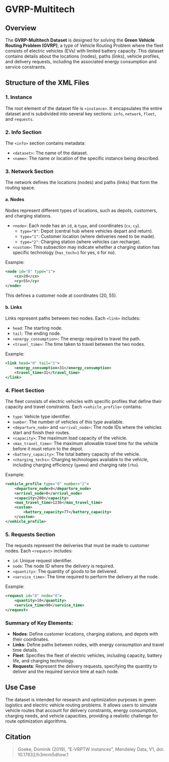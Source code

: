 
# GVRP-Multitech 

## Overview
The **GVRP-Multitech Dataset** is designed for solving the **Green Vehicle Routing Problem (GVRP)**, a type of Vehicle Routing Problem where the fleet consists of electric vehicles (EVs) with limited battery capacity. This dataset contains details about the locations (nodes), paths (links), vehicle profiles, and delivery requests, including the associated energy consumption and service constraints.

## Structure of the XML Files

### 1. **Instance**
The root element of the dataset file is `<instance>`. It encapsulates the entire dataset and is subdivided into several key sections: `info`, `network`, `fleet`, and `requests`.

### 2. **Info Section**
The `<info>` section contains metadata:
- `<dataset>`: The name of the dataset.
- `<name>`: The name or location of the specific instance being described.

### 3. **Network Section**
The network defines the locations (nodes) and paths (links) that form the routing space.

#### a. **Nodes**
Nodes represent different types of locations, such as depots, customers, and charging stations.
- `<node>`: Each node has an `id`, a `type`, and coordinates (`cx`, `cy`).
  - `type="0"`: Depot (central hub where vehicles depart and return).
  - `type="1"`: Customer location (where deliveries need to be made).
  - `type="2"`: Charging station (where vehicles can recharge).
- `<custom>`: This subsection may indicate whether a charging station has specific technology (`has_tech=1` for yes, `0` for no).

Example:
```xml
<node id="0" type="1">
    <cx>20</cx>
    <cy>55</cy>
</node>
```
This defines a customer node at coordinates (20, 55).

#### b. **Links**
Links represent paths between two nodes. Each `<link>` includes:
- `head`: The starting node.
- `tail`: The ending node.
- `<energy_consumption>`: The energy required to travel the path.
- `<travel_time>`: The time taken to travel between the two nodes.

Example:
```xml
<link head="0" tail="1">
    <energy_consumption>31</energy_consumption>
    <travel_time>31</travel_time>
</link>
```

### 4. **Fleet Section**
The fleet consists of electric vehicles with specific profiles that define their capacity and travel constraints. Each `<vehicle_profile>` contains:
- `type`: Vehicle type identifier.
- `number`: The number of vehicles of this type available.
- `<departure_node>` and `<arrival_node>`: The node IDs where the vehicles start and finish their routes.
- `<capacity>`: The maximum load capacity of the vehicle.
- `<max_travel_time>`: The maximum allowable travel time for the vehicle before it must return to the depot.
- `<battery_capacity>`: The total battery capacity of the vehicle.
- `<charging_techs>`: Charging technologies available to the vehicle, including charging efficiency (`gamma`) and charging rate (`rho`).

Example:
```xml
<vehicle_profile type="0" number="2">
    <departure_node>8</departure_node>
    <arrival_node>8</arrival_node>
    <capacity>200</capacity>
    <max_travel_time>1236</max_travel_time>
    <custom>
        <battery_capacity>77</battery_capacity>
    </custom>
</vehicle_profile>
```

### 5. **Requests Section**
The requests represent the deliveries that must be made to customer nodes. Each `<request>` includes:
- `id`: Unique request identifier.
- `node`: The node ID where the delivery is required.
- `<quantity>`: The quantity of goods to be delivered.
- `<service_time>`: The time required to perform the delivery at the node.

Example:
```xml
<request id="0" node="0">
    <quantity>10</quantity>
    <service_time>90</service_time>
</request>
```

### Summary of Key Elements:
- **Nodes**: Define customer locations, charging stations, and depots with their coordinates.
- **Links**: Define paths between nodes, with energy consumption and travel time details.
- **Fleet**: Specifies the fleet of electric vehicles, including capacity, battery life, and charging technology.
- **Requests**: Represent the delivery requests, specifying the quantity to deliver and the required service time at each node.

## Use Case
The dataset is intended for research and optimization purposes in green logistics and electric vehicle routing problems. It allows users to simulate vehicle routes that account for delivery constraints, energy consumption, charging needs, and vehicle capacities, providing a realistic challenge for route optimization algorithms.

## Citation
> Goeke, Dominik (2019), “E-VRPTW instances”, Mendeley Data, V1, doi: 10.17632/h3mrm5dhxw.1
